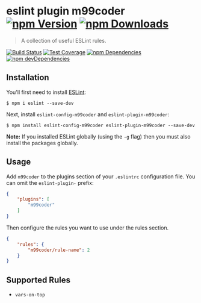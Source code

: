 # eslint plugin m99coder [![npm Version](https://img.shields.io/npm/v/eslint-plugin-m99coder.svg)](https://www.npmjs.com/package/eslint-plugin-m99coder) [![npm Downloads](https://img.shields.io/npm/dm/eslint-plugin-m99coder.svg)](https://www.npmjs.com/package/eslint-plugin-m99coder)

> A collection of useful ESLint rules.

[![Build Status](https://img.shields.io/travis/m99coder/eslint-plugin-m99coder/master.svg)](https://travis-ci.org/m99coder/eslint-plugin-m99coder)
[![Test Coverage](https://img.shields.io/coveralls/m99coder/eslint-plugin-m99coder/master.svg)](https://coveralls.io/github/m99coder/eslint-plugin-m99coder)
[![npm Dependencies](https://img.shields.io/david/m99coder/eslint-plugin-m99coder.svg)](https://david-dm.org/m99coder/eslint-plugin-m99coder)
[![npm devDependencies](https://img.shields.io/david/dev/m99coder/eslint-plugin-m99coder.svg)](https://david-dm.org/m99coder/eslint-plugin-m99coder#info=devDependencies)

## Installation

You'll first need to install [ESLint](http://eslint.org):

```
$ npm i eslint --save-dev
```

Next, install `eslint-config-m99coder` and `eslint-plugin-m99coder`:

```
$ npm install eslint-config-m99coder eslint-plugin-m99coder --save-dev
```

**Note:** If you installed ESLint globally (using the `-g` flag) then you must also install the packages globally.

## Usage

Add `m99coder` to the plugins section of your `.eslintrc` configuration file. You can omit the `eslint-plugin-` prefix:

```json
{
    "plugins": [
        "m99coder"
    ]
}
```

Then configure the rules you want to use under the rules section.

```json
{
    "rules": {
        "m99coder/rule-name": 2
    }
}
```

## Supported Rules

* `vars-on-top`





